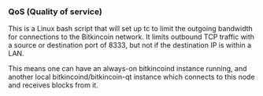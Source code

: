 ### QoS (Quality of service) ###

This is a Linux bash script that will set up tc to limit the outgoing bandwidth for connections to the Bitkincoin network. It limits outbound TCP traffic with a source or destination port of 8333, but not if the destination IP is within a LAN.

This means one can have an always-on bitkincoind instance running, and another local bitkincoind/bitkincoin-qt instance which connects to this node and receives blocks from it.
